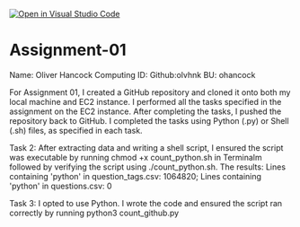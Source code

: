 [![Open in Visual Studio Code](https://classroom.github.com/assets/open-in-vscode-2e0aaae1b6195c2367325f4f02e2d04e9abb55f0b24a779b69b11b9e10269abc.svg)](https://classroom.github.com/online_ide?assignment_repo_id=18148318&assignment_repo_type=AssignmentRepo)
# Assignment-01

Name: Oliver Hancock
Computing ID:
    Github:olvhnk
    BU: ohancock

For Assignment 01, I created a GitHub repository and cloned it onto both my local machine and EC2 instance. I performed all the tasks specified in the assignment on the EC2 instance. After completing the tasks, I pushed the repository back to GitHub. I completed the tasks using Python (.py) or Shell (.sh) files, as specified in each task.

Task 2: After extracting data and writing a shell script, I ensured the script was executable by running chmod +x count_python.sh in Terminalm followed by verifying the script using ./count_python.sh. The results:
Lines containing 'python' in question_tags.csv: 1064820; Lines containing 'python' in questions.csv: 0

Task 3: I opted to use Python. I wrote the code and ensured the script ran correctly by running python3 count_github.py 

